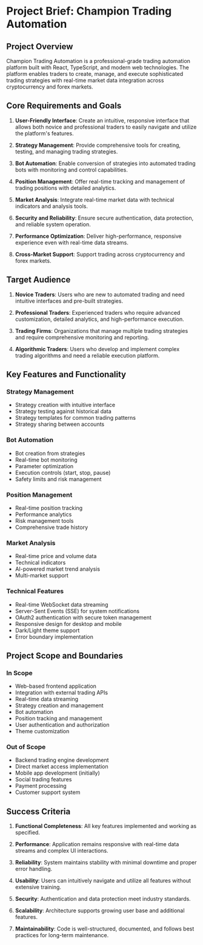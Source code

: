 # Project Brief: Champion Trading Automation

## Project Overview

Champion Trading Automation is a professional-grade trading automation platform built with React, TypeScript, and modern web technologies. The platform enables traders to create, manage, and execute sophisticated trading strategies with real-time market data integration across cryptocurrency and forex markets.

## Core Requirements and Goals

1. **User-Friendly Interface**: Create an intuitive, responsive interface that allows both novice and professional traders to easily navigate and utilize the platform's features.

2. **Strategy Management**: Provide comprehensive tools for creating, testing, and managing trading strategies.

3. **Bot Automation**: Enable conversion of strategies into automated trading bots with monitoring and control capabilities.

4. **Position Management**: Offer real-time tracking and management of trading positions with detailed analytics.

5. **Market Analysis**: Integrate real-time market data with technical indicators and analysis tools.

6. **Security and Reliability**: Ensure secure authentication, data protection, and reliable system operation.

7. **Performance Optimization**: Deliver high-performance, responsive experience even with real-time data streams.

8. **Cross-Market Support**: Support trading across cryptocurrency and forex markets.

## Target Audience

1. **Novice Traders**: Users who are new to automated trading and need intuitive interfaces and pre-built strategies.

2. **Professional Traders**: Experienced traders who require advanced customization, detailed analytics, and high-performance execution.

3. **Trading Firms**: Organizations that manage multiple trading strategies and require comprehensive monitoring and reporting.

4. **Algorithmic Traders**: Users who develop and implement complex trading algorithms and need a reliable execution platform.

## Key Features and Functionality

### Strategy Management
- Strategy creation with intuitive interface
- Strategy testing against historical data
- Strategy templates for common trading patterns
- Strategy sharing between accounts

### Bot Automation
- Bot creation from strategies
- Real-time bot monitoring
- Parameter optimization
- Execution controls (start, stop, pause)
- Safety limits and risk management

### Position Management
- Real-time position tracking
- Performance analytics
- Risk management tools
- Comprehensive trade history

### Market Analysis
- Real-time price and volume data
- Technical indicators
- AI-powered market trend analysis
- Multi-market support

### Technical Features
- Real-time WebSocket data streaming
- Server-Sent Events (SSE) for system notifications
- OAuth2 authentication with secure token management
- Responsive design for desktop and mobile
- Dark/Light theme support
- Error boundary implementation

## Project Scope and Boundaries

### In Scope
- Web-based frontend application
- Integration with external trading APIs
- Real-time data streaming
- Strategy creation and management
- Bot automation
- Position tracking and management
- User authentication and authorization
- Theme customization

### Out of Scope
- Backend trading engine development
- Direct market access implementation
- Mobile app development (initially)
- Social trading features
- Payment processing
- Customer support system

## Success Criteria

1. **Functional Completeness**: All key features implemented and working as specified.

2. **Performance**: Application remains responsive with real-time data streams and complex UI interactions.

3. **Reliability**: System maintains stability with minimal downtime and proper error handling.

4. **Usability**: Users can intuitively navigate and utilize all features without extensive training.

5. **Security**: Authentication and data protection meet industry standards.

6. **Scalability**: Architecture supports growing user base and additional features.

7. **Maintainability**: Code is well-structured, documented, and follows best practices for long-term maintenance.